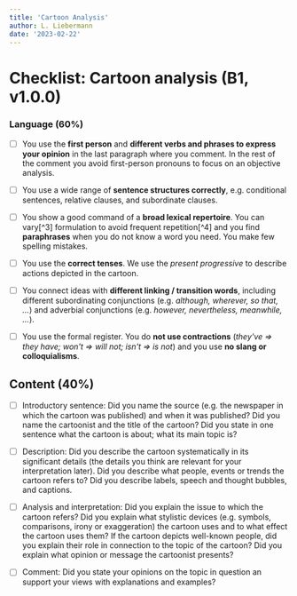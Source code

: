 ```yaml
---
title: 'Cartoon Analysis'
author: L. Liebermann
date: '2023-02-22'
---
```


# Checklist: Cartoon analysis (B1, v1.0.0)

### Language (60%)

- [ ] You use the **first person** and **different verbs and phrases to express your opinion** in the last paragraph where you comment. In the rest of the comment you avoid first-person pronouns to focus on an objective analysis.

- [ ] You use a wide range of **sentence structures correctly**, e.g. conditional sentences, relative clauses, and subordinate clauses.

- [ ] You show a good command of a **broad lexical repertoire**. You can vary[^3] formulation to avoid frequent repetition[^4] and you find **paraphrases** when you do not know a word you need. You make few spelling mistakes.

- [ ] You use the **correct tenses**. We use the *present progressive* to describe actions depicted in the cartoon.

- [ ] You connect ideas with **different linking / transition words**, including different subordinating conjunctions (e.g. *although, wherever, so that, \...*) and adverbial conjunctions (e.g. *however, nevertheless, meanwhile, \...*).

- [ ] You use the formal register. You do **not use contractions** (*they've =\> they have; won't =\> will not; isn't =\> is not*) and you use **no slang or colloquialisms**.


## Content (40%)

- [ ] Introductory sentence: Did you name the source (e.g. the newspaper in which the cartoon was published) and when it was published? 
  Did you name the cartoonist and the title of the cartoon? Did you state in one sentence what the cartoon is about; what its main topic is?

- [ ] Description: Did you describe the cartoon systematically in its significant details (the details you think are relevant for your interpretation later). Did you describe what people, events or trends the cartoon refers to? Did you describe labels, speech and thought bubbles, and captions.

- [ ] Analysis and interpretation: Did you explain the issue to which the cartoon refers? Did you explain what stylistic devices (e.g. symbols, comparisons, irony or exaggeration) the cartoon uses and to what effect the cartoon uses them? If the cartoon depicts well-known people, did you explain their role in connection to the topic of the cartoon? Did you explain what opinion or message the cartoonist presents? 

- [ ] Comment: Did you state your opinions on the topic in question an support your views with explanations and examples?

